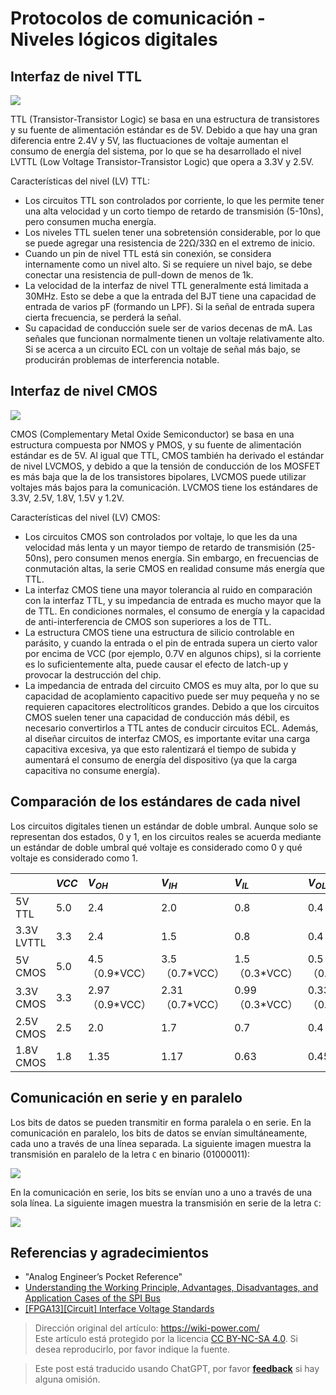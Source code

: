 # Protocolos de comunicación - Niveles lógicos digitales

## Interfaz de nivel TTL

![](https://media.wiki-power.com/img/20220505152445.png)

TTL (Transistor-Transistor Logic) se basa en una estructura de transistores y su fuente de alimentación estándar es de 5V. Debido a que hay una gran diferencia entre 2.4V y 5V, las fluctuaciones de voltaje aumentan el consumo de energía del sistema, por lo que se ha desarrollado el nivel LVTTL (Low Voltage Transistor-Transistor Logic) que opera a 3.3V y 2.5V.

Características del nivel (LV) TTL:

- Los circuitos TTL son controlados por corriente, lo que les permite tener una alta velocidad y un corto tiempo de retardo de transmisión (5-10ns), pero consumen mucha energía.
- Los niveles TTL suelen tener una sobretensión considerable, por lo que se puede agregar una resistencia de 22Ω/33Ω en el extremo de inicio.
- Cuando un pin de nivel TTL está sin conexión, se considera internamente como un nivel alto. Si se requiere un nivel bajo, se debe conectar una resistencia de pull-down de menos de 1k.
- La velocidad de la interfaz de nivel TTL generalmente está limitada a 30MHz. Esto se debe a que la entrada del BJT tiene una capacidad de entrada de varios pF (formando un LPF). Si la señal de entrada supera cierta frecuencia, se perderá la señal.
- Su capacidad de conducción suele ser de varios decenas de mA. Las señales que funcionan normalmente tienen un voltaje relativamente alto. Si se acerca a un circuito ECL con un voltaje de señal más bajo, se producirán problemas de interferencia notable.

## Interfaz de nivel CMOS

![](https://media.wiki-power.com/img/20220505154222.png)

CMOS (Complementary Metal Oxide Semiconductor) se basa en una estructura compuesta por NMOS y PMOS, y su fuente de alimentación estándar es de 5V. Al igual que TTL, CMOS también ha derivado el estándar de nivel LVCMOS, y debido a que la tensión de conducción de los MOSFET es más baja que la de los transistores bipolares, LVCMOS puede utilizar voltajes más bajos para la comunicación. LVCMOS tiene los estándares de 3.3V, 2.5V, 1.8V, 1.5V y 1.2V.

Características del nivel (LV) CMOS:

- Los circuitos CMOS son controlados por voltaje, lo que les da una velocidad más lenta y un mayor tiempo de retardo de transmisión (25-50ns), pero consumen menos energía. Sin embargo, en frecuencias de conmutación altas, la serie CMOS en realidad consume más energía que TTL.
- La interfaz CMOS tiene una mayor tolerancia al ruido en comparación con la interfaz TTL, y su impedancia de entrada es mucho mayor que la de TTL. En condiciones normales, el consumo de energía y la capacidad de anti-interferencia de CMOS son superiores a los de TTL.
- La estructura CMOS tiene una estructura de silicio controlable en parásito, y cuando la entrada o el pin de entrada supera un cierto valor por encima de VCC (por ejemplo, 0.7V en algunos chips), si la corriente es lo suficientemente alta, puede causar el efecto de latch-up y provocar la destrucción del chip.
- La impedancia de entrada del circuito CMOS es muy alta, por lo que su capacidad de acoplamiento capacitivo puede ser muy pequeña y no se requieren capacitores electrolíticos grandes. Debido a que los circuitos CMOS suelen tener una capacidad de conducción más débil, es necesario convertirlos a TTL antes de conducir circuitos ECL. Además, al diseñar circuitos de interfaz CMOS, es importante evitar una carga capacitiva excesiva, ya que esto ralentizará el tiempo de subida y aumentará el consumo de energía del dispositivo (ya que la carga capacitiva no consume energía).

## Comparación de los estándares de cada nivel

Los circuitos digitales tienen un estándar de doble umbral. Aunque solo se representan dos estados, 0 y 1, en los circuitos reales se acuerda mediante un estándar de doble umbral qué voltaje es considerado como 0 y qué voltaje es considerado como 1.

|            | $VCC$ | $V_{OH}$         | $V_{IH}$         | $V_{IL}$         | $V_{OL}$         | $GND$ |
| :--------- | :---- | :--------------- | :--------------- | :--------------- | :--------------- | :---- |
| 5V TTL     | 5.0   | 2.4              | 2.0              | 0.8              | 0.4              | 0.0   |
| 3.3V LVTTL | 3.3   | 2.4              | 1.5              | 0.8              | 0.4              | 0.0   |
| 5V CMOS    | 5.0   | 4.5（0.9\*VCC）  | 3.5（0.7\*VCC）  | 1.5（0.3\*VCC）  | 0.5（0.1\*VCC）  | 0.0   |
| 3.3V CMOS  | 3.3   | 2.97（0.9\*VCC） | 2.31（0.7\*VCC） | 0.99（0.3\*VCC） | 0.33（0.1\*VCC） | 0.0   |
| 2.5V CMOS  | 2.5   | 2.0              | 1.7              | 0.7              | 0.4              | 0.0   |
| 1.8V CMOS  | 1.8   | 1.35             | 1.17             | 0.63             | 0.45             | 0.0   |

## Comunicación en serie y en paralelo

Los bits de datos se pueden transmitir en forma paralela o en serie. En la comunicación en paralelo, los bits de datos se envían simultáneamente, cada uno a través de una línea separada. La siguiente imagen muestra la transmisión en paralelo de la letra `C` en binario (01000011):

![](https://media.wiki-power.com/img/20211109095630.png)

En la comunicación en serie, los bits se envían uno a uno a través de una sola línea. La siguiente imagen muestra la transmisión en serie de la letra `C`:

![](https://media.wiki-power.com/img/20211109095718.png)

## Referencias y agradecimientos

- "Analog Engineer’s Pocket Reference"
- [Understanding the Working Principle, Advantages, Disadvantages, and Application Cases of the SPI Bus](http://news.eeworld.com.cn/qrs/ic470019.html)
- [[FPGA13][Circuit] Interface Voltage Standards](https://zhenhuizhang.tk/post/fpga13jie-kou-dian-ping-biao-zhun/)

> Dirección original del artículo: <https://wiki-power.com/>  
> Este artículo está protegido por la licencia [CC BY-NC-SA 4.0](https://creativecommons.org/licenses/by/4.0/deed.zh). Si desea reproducirlo, por favor indique la fuente.

> Este post está traducido usando ChatGPT, por favor [**feedback**](https://github.com/linyuxuanlin/Wiki_MkDocs/issues/new) si hay alguna omisión.

